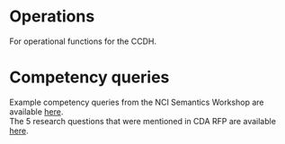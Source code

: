 # Operations

For operational functions for the CCDH.

# Competency queries

Example competency queries from the NCI Semantics Workshop are available [here](https://docs.google.com/spreadsheets/d/1jVai85S3CYsQXcOpxk1KlxcUNLJS0y1ag8Q5x_hK93Y/edit#gid=1458881393).  
The 5 research questions that were mentioned in CDA RFP are available [here](https://docs.google.com/document/d/1hPXfyeUaaEPNcH-qbUIqiyIOwEN2rT6Oj_Ym_KQrSks/edit?folder=1w8GwH4L3SyvAbwjHsZQfemFeUupii5Fy).
